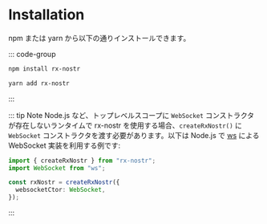 # Installation

npm または yarn から以下の通りインストールできます。

::: code-group

```sh [npm]
npm install rx-nostr
```

```sh [yarn]
yarn add rx-nostr
```

:::

::: tip Note
Node.js など、トップレベルスコープに `WebSocket` コンストラクタが存在しないランタイムで rx-nostr を使用する場合、`createRxNostr()` に `WebSocket` コンストラクタを渡す必要があります。以下は Node.js で [ws](https://github.com/websockets/ws) による WebSocket 実装を利用する例です:

```ts
import { createRxNostr } from "rx-nostr";
import WebSocket from "ws";

const rxNostr = createRxNostr({
  websocketCtor: WebSocket,
});
```

:::
